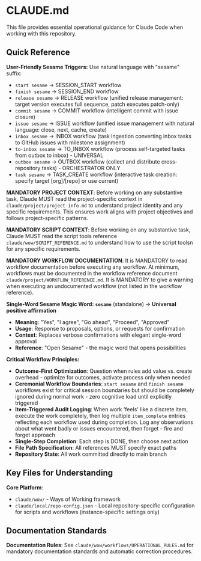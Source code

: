 # CLAUDE.md

This file provides essential operational guidance for Claude Code when working with this repository.

## Quick Reference

**User-Friendly Sesame Triggers:**
Use natural language with "sesame" suffix:
- `start sesame` → SESSION_START workflow
- `finish sesame` → SESSION_END workflow  
- `release sesame` → RELEASE workflow (unified release management: target version executes full sequence, patch executes patch-only)
- `commit sesame` → COMMIT workflow (intelligent commit with issue closure)
- `issue sesame` → ISSUE workflow (unified issue management with natural language: close, next, cache, create)
- `inbox sesame` → INBOX workflow (task ingestion converting inbox tasks to GitHub issues with milestone assignment)
- `to-inbox sesame` → TO_INBOX workflow (process self-targeted tasks from outbox to inbox) - UNIVERSAL
- `outbox sesame` → OUTBOX workflow (collect and distribute cross-repository tasks) - ORCHESTRATOR ONLY
- `task sesame` → TASK_CREATE workflow (interactive task creation: specify target [org]/[repo] or use current)

**MANDATORY PROJECT CONTEXT**: Before working on any substantive task, Claude MUST read the project-specific context in `claude/project/project-info.md` to understand project identity and any specific requirements. This ensures work aligns with project objectives and follows project-specific patterns.

**MANDATORY SCRIPT CONTEXT**: Before working on any substantive task, Claude MUST read the script tools reference `claude/wow/SCRIPT_REFERENCE.md` to understand how to use the script toolsn for any specific requirements.

**MANDATORY WORKFLOW DOCUMENTATION**: It is MANDATORY to read workflow documentation before executing any workflow. At minimum, workflows must be documented in the workflow reference document `claude/project/WORKFLOW_REFERENCE.md`. It is MANDATORY to give a warning when executing an undocumented workflow (not listed in the workflow reference).

**Single-Word Sesame Magic Word:**
**`sesame`** (standalone) → **Universal positive affirmation**
- **Meaning**: "Yes", "I agree", "Go ahead", "Proceed", "Approved"
- **Usage**: Response to proposals, options, or requests for confirmation
- **Context**: Replaces verbose confirmations with elegant single-word approval
- **Reference**: "Open Sesame" - the magic word that opens possibilities

**Critical Workflow Principles:**
- **Outcome-First Optimization**: Question when rules add value vs. create overhead - optimize for outcomes, activate process only when needed
- **Ceremonial Workflow Boundaries**: `start sesame` and `finish sesame` workflows exist for critical session boundaries but should be completely ignored during normal work - zero cognitive load until explicitly triggered
- **Item-Triggered Audit Logging**: When work 'feels' like a discrete item, execute the work completely, then log multiple `item_complete` entries reflecting each workflow used during completion. Log any observations about what went badly or issues encountered, then forget - fire and forget approach
- **Single-Step Completion**: Each step is DONE, then choose next action
- **File Path Specification**: All references MUST specify exact paths
- **Repository State**: All work committed directly to main branch

## Key Files for Understanding

**Core Platform**:
- `claude/wow/` - Ways of Working framework
- `claude/local/repo-config.json` - Local repository-specific configuration for scripts and workflows (instance-specific settings only)

## Documentation Standards

**Documentation Rules**: See `claude/wow/workflows/OPERATIONAL_RULES.md` for mandatory documentation standards and automatic correction procedures.
